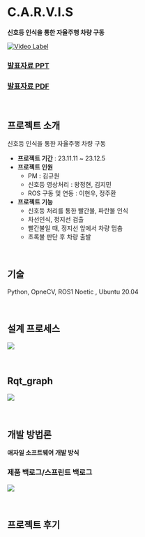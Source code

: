 # C.A.R.V.I.S
**신호등 인식을 통한 자율주행 차량 구동** 

[![Video Label](http://img.youtube.com/vi/ctqldqY_GUA/0.jpg)](https://youtu.be/ctqldqY_GUA?t=0s)

### [발표자료 PPT](https://docs.google.com/presentation/d/1XVJcWWGF5pdpHlp7bm1cRpQ6UVFx1C9RWA1OSIZAnpg/edit#slide=id.p1)
### [발표자료 PDF](https://drive.google.com/drive/my-drive?hl=ko&q=after:2023-12-05%20parent:0AIAKPFyBhM3UUk9PVA)

<br>

## 프로젝트 소개

신호등 인식을 통한 자율주행 차량 구동 

- **프로젝트 기간** : 23.11.11 ~ 23.12.5
- **프로젝트 인원**
  - PM : 김규원
  - 신호등 영상처리 : 왕정현, 김지민
  - ROS 구동 및 연동 : 이현우, 정주환 
- **프로젝트 기능**
  - 신호등 처리를 통한 빨간불, 파란불 인식
  - 차선인식, 정지선 검출
  - 빨간불일 때, 정지선 앞에서 차량 멈춤
  - 초록불 판단 후 차량 출발

<br>


## 기술

Python, OpneCV, ROS1 Noetic , Ubuntu 20.04



<br>

## 설계 프로세스

![](https://github.com/exitdoor4/Autonomous/assets/74641060/b3f27fb8-27d4-46ee-8719-50734caf27ad)


<br>

## Rqt_graph

![](https://github.com/exitdoor4/Autonomous/assets/74641060/70f70109-7431-42dc-8f60-60cdbfd534f2)

<br>




## 개발 방법론
**애자일 소프트웨어 개발 방식**
### 제품 백로그/스프린트 백로그
![](https://github.com/exitdoor4/Autonomous/assets/74641060/0557bddd-33fb-45e5-9c5d-9da862d3a1bc)


<br>

## 프로젝트 후기
